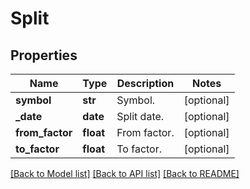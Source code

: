 # Split

## Properties
Name | Type | Description | Notes
------------ | ------------- | ------------- | -------------
**symbol** | **str** | Symbol. | [optional] 
**_date** | **date** | Split date. | [optional] 
**from_factor** | **float** | From factor. | [optional] 
**to_factor** | **float** | To factor. | [optional] 

[[Back to Model list]](../README.md#documentation-for-models) [[Back to API list]](../README.md#documentation-for-api-endpoints) [[Back to README]](../README.md)


